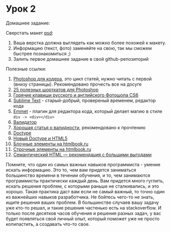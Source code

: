 # Урок 2

Домашнее задание:

Сверстать макет [psd](/fe-html-02/homework2.psd):

1. Ваша верстка должна выглядеть как можно более похожей к макету.
2. Информацию (текст, фото) заменяйте на свою, так мы сможем быстрее познакомиться ;)
3. Залить первое домашнее задание в свой github-репозиторий

Полезные ссылки:

1. [Photoshop для кодера](http://xiper.net/learn/photoshop/), это цикл статей, нужно читать с первой (внизу страницы). Рекомендовано прочесть все на досуге
2. [25 полезных шорткатов для Photoshop](http://geektimes.ru/post/140060/)
3. [Горячие клавиши русского и английского Фотошопа CS6](http://rugraphics.ru/photoshop/goryachie-klavishi-russkogo-i-angliyskogo-fotoshopa-cs5)
3. [Sublime Text](https://www.sublimetext.com/3) - старый-добрый, провереный временем, редактор кода
4. [Emmet](http://emmet.io/) - плагин для редактора кода, который делает магию в стиле `div -> <div></div>`
5. [Валидатор](https://validator.w3.org/)
6. [Хорошая статья о валидности](http://www.xiper.net/collect/weekdays-front-end-dev/for-owner-oline-business/valid-html.html), рекомендовано к прочтению
7. [Doctype](http://www.xiper.net/manuals/html/tags/DOCTYPE.html)
8. [Новый Doctype и HTML5](http://habrahabr.ru/post/115177/)
9. [Блочные элементы на htmlbook.ru](http://htmlbook.ru/samlayout/blochnaya-verstka/blochnye-elementy)
10. [Строчные элементы на htmlbook.ru](http://htmlbook.ru/samlayout/blochnaya-verstka/strochnye-elementy)
12. [Семантический HTML — рекомендация с большими выгодами](http://xiper.net/learn/tegofenshuj/about-semantic)

Помните, что один из самых важных навыков программиста - умение искать информацию. Это то, чем вам придется заниматься большинство времени в течении обучения, и то, чем занимаются программисты практически каждый день. Вам придется много гуглить, искать решения проблем, с которыми раньше не сталкивались, и это хорошо. Такая практика даст вам если не самый важный, то точно один из важнейших навыков разработчика. Не бойтесь чего-то не знать, ищите решения ваших проблем. В большинстве случаев вашу задачу уже кто-то решал, и такие решения частенько есть на stackoverflow. И только после десятков часов обучения и решения разных задач, у вас будет появляться свой личный опыт, который поможет уже не просто копипастить, а создавать что-то свое.
